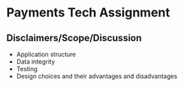 # Payments Tech Assignment

## Disclaimers/Scope/Discussion

* Application structure
* Data integrity
* Testing
* Design choices and their advantages and disadvantages
